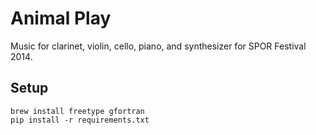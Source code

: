 # Animal Play

Music for clarinet, violin, cello, piano, and synthesizer for SPOR Festival 2014.


## Setup

    brew install freetype gfortran
    pip install -r requirements.txt
